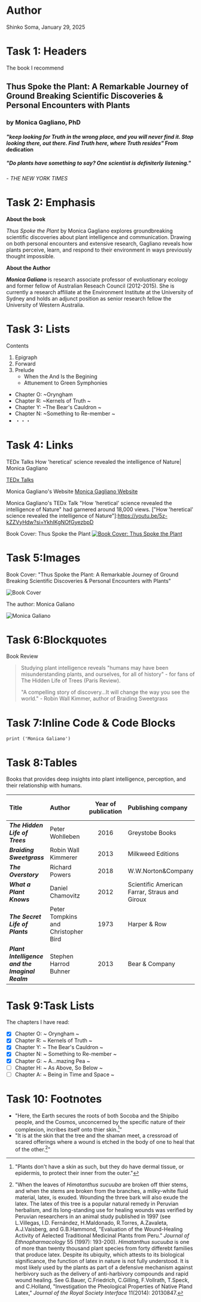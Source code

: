 # Author
 Shinko Soma,
 January 29, 2025

# Task 1: Headers
 The book I recommend
## Thus Spoke the Plant: A Remarkable Journey of Ground Breaking Scientific Discoveries & Personal Encounters with Plants
### by Monica Gagliano, PhD

#### *"keep looking for Truth in the wrong place, and you will never find it. Stop looking there, out there. Find Truth here, where Truth resides"* From dedication

##### "Do plants have something to say? One scientist is definiterly listening." 
###### - THE NEW YORK TIMES

# Task 2: Emphasis

**About the book**

*Thus Spoke the Plant* by Monica Gagliano explores groundbreaking scientific discoveries about plant intelligence and communication. Drawing on both personal encounters and extensive research, Gagliano reveals how plants perceive, learn, and respond to their environment in ways previously thought impossible. 

**About the Author**

***Monica Galiano*** is research associate professor of evolustionary ecology and former fellow of Australian Reseach Council (2012-2015). She is currently a research affiliate at the Environment Institute at the University of Sydney and holds an adjunct position as senior research fellow the University of Western Australia.

# Task 3: Lists
Contents
1. Epigraph
2. Forward
3. Prelude
   - When the And Is the Begining
   - Attunement to Green Symphonies

- Chapter O: ~Oryngham
- Chapter R: ~Kernels of Truth ~
- Chapter Y: ~The Bear's Cauldron ~
- Chapter N: ~Something to Re-member ~
- ・・・

# Task 4: Links

TEDx Talks
How 'heretical' science revealed the intelligence of Nature| Monica Gagliano

[TEDx Talks](https://youtu.be/5z-kZZVyHdw?si=YkhIKgNOfGyezbpD)

Monica Gagliano's Website
[Monica Gagliano Website](https://www.monicagagliano.com/)

Monica Gagliano's TEDx Talk "How 'heretical' science revealed the intelligence of Nature" had garnered around 18,000 views.
["How 'heretical' science revealed the intelligence of Nature"]:https://youtu.be/5z-kZZVyHdw?si=YkhIKgNOfGyezbpD

Book Cover: Thus Spoke the Plant
[![Book Cover: Thus Spoke the Plant](BookCover.jpg)](https://www.amazon.com/Thus-Spoke-Plant-Groundbreaking-Discoveries/dp/1623172438)

# Task 5:Images
Book Cover:
"Thus Spoke the Plant: A Remarkable Journey of Ground Breaking Scientific Discoveries & Personal Encounters with Plants"

![Book Cover](BookCover.jpg)

The author: 
Monica Galiano

![Monica Galiano](MonicaGagliano.jpeg)

# Task 6:Blockquotes
Book Review
> Studying plant intelligence reveals "humans may have been misunderstanding plants, and ourselves, for all of history" - for fans of The Hidden Life of Trees (Paris Review).
> 
> "A compelling story of discovery...It will change the way you see the world." - Robin Wall Kimmer, author of Braiding Sweetgrass

# Task 7:Inline Code & Code Blocks

```
print ('Monica Galiano')
```

# Task 8:Tables

Books that provides deep insights into plant intelligence, perception, and their relationship with humans.

| Title | Author | Year of publication | Publishing company | Price |Number of copies sold |
| :---------- | :---------- | :----------: | :---------- | :---------- | :-----------: | 
| ***The Hidden Life of Trees*** | Peter Wohlleben | 2016 | Greystobe Books | $18.95 | ? | 
| ***Braiding Sweetgrass*** | Robin Wall Kimmerer | 2013 | Milkweed Editions | $18.00 | >1000,000 | 
| ***The Overstory*** | Richard Powers | 2018 | W.W.Norton&Company | $17.95 | >1500,000 |
| ***What a Plant Knows*** | Daniel Chamovitz | 2012 | Scientific American Farrar, Straus and Giroux | $17.00 | ? | 
| ***The Secret Life of Plants***| Peter Tompkins and Christopher Bird | 1973 | Harper & Row | $16.99 | ? | 
| ***Plant Intelligence and the Imaginal Realm*** | Stephen Harrod Buhner | 2013 | Bear & Company | $19.00 | ? |  

# Task 9:Task Lists 
The chapters I have read:
- [x] Chapter O: ~ Oryngham ~
- [x] Chapter R: ~ Kernels of Truth ~
- [x] Chapter Y: ~ The Bear's Cauldron ~
- [x] Chapter N: ~ Something to Re-member ~
- [x] Chapter G: ~ A...mazing Pea ~
- [ ] Chapter H: ~ As Above, So Below ~
- [ ] Chapter A: ~ Being in Time and Space ~

# Task 10: Footnotes
- "Here, the Earth secures the roots of both Socoba and the Shipibo people, and the Cosmos, unconcerned by the specific nature of their complexion, incribes itself onto thier skin.[^1]"
- "It is at the skin that the tree and the shaman meet, a cressroad of scared offerings where a wound is etched in the body of one to heal that of the other.[^2]"
[^1]:"Plants don't have a skin as such, but they do have dermal tissue, or epidermis, to protect their inner from the outer."
[^2]:"When the leaves of *Himatanthus sucuuba* are broken off thier stems, and when the stems are broken from the branches, a milky-white fluid material, latex, is exuded. Wounding the three bark will also exude the latex. The latex of this tree is a popular natural remedy in Peruvian herbalism, and its long-standing use for healing wounds was verified by Peruvian researchers in an animal study published in 1997 (see L.Villegas, I.D. Fernández, H.Maldonado, R.Torres, A.Zavaleta, A.J.Vaisberg, and G.B.Hammond, "Evaluation of the Wound-Healing Activity of Aelected Traditional Medicinal Plants from Peru." *Journal of Ethnopharmacology* 55 (1997): 193-200). *Himatanthus sucuuba* is one of more than twenty thousand plant species from forty differebt families that produce latex. Despite its ubiquity, which attests to its biological significance, the function of latex in nature is not fully understood. It is most likely used by the plants as part of a defensive mechanism against herbivory such as the delivery of anti-harbivory compounds and rapid wound healing. See G.Bauer, C.Friedrich, C.Gilling, F.Vollrath, T.Speck, and C.Holland, "Investigation the Pheological Properties of Native Pland Latex," *Journal of the Royal Society Interface* 11(2014): 20130847.
